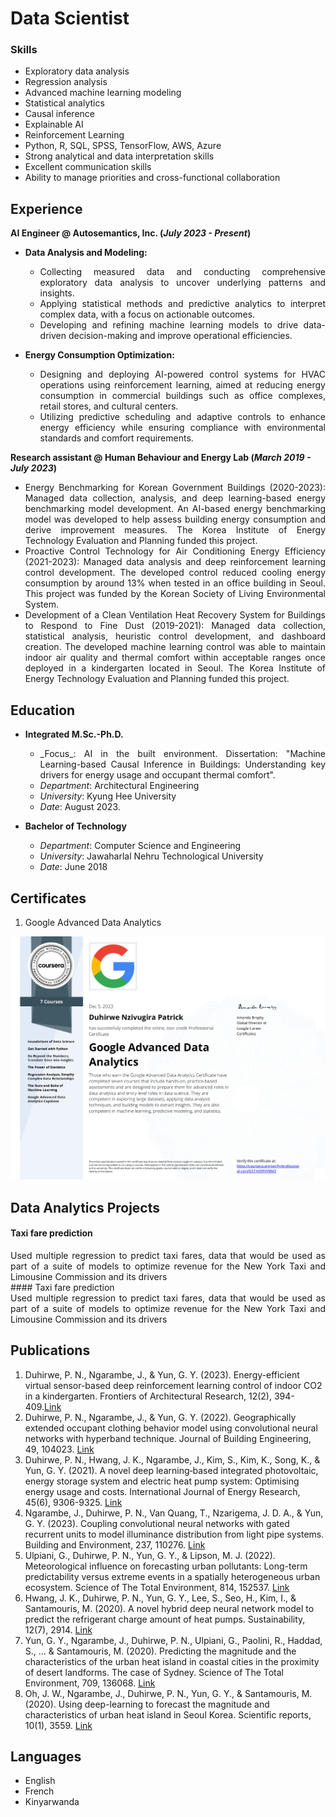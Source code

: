 # Data Scientist

### Skills
- Exploratory data analysis
- Regression analysis
- Advanced machine learning modeling
- Statistical analytics
- Causal inference
- Explainable AI
- Reinforcement Learning
- Python, R, SQL, SPSS, TensorFlow, AWS, Azure
- Strong analytical and data interpretation skills
- Excellent communication skills
- Ability to manage priorities and cross-functional collaboration


## Experience
**AI Engineer @ Autosemantics, Inc. (_July 2023 - Present_)**
- **Data Analysis and Modeling:**
    - <div align="justify">Collecting measured data and conducting comprehensive exploratory data analysis to uncover underlying patterns and insights.</div>
    - <div align="justify">Applying statistical methods and predictive analytics to interpret complex data, with a focus on actionable outcomes.</div>
    - <div align="justify">Developing and refining machine learning models to drive data-driven decision-making and improve operational efficiencies.</div>

- **Energy Consumption Optimization:**
    - <div align="justify">Designing and deploying AI-powered control systems for HVAC operations using reinforcement learning, aimed at reducing energy consumption in commercial buildings such as office complexes, retail stores, and cultural centers.</div>
    - <div align="justify">Utilizing predictive scheduling and adaptive controls to enhance energy efficiency while ensuring compliance with environmental standards and comfort requirements.</div>



**Research assistant @ Human Behaviour and Energy Lab (_March 2019 - July 2023_)**
- <div align="justify">Energy Benchmarking for Korean Government Buildings (2020-2023): Managed data collection, analysis, and deep learning-based energy benchmarking model development. An AI-based energy benchmarking model was developed to help assess building energy consumption and derive improvement measures. The Korea Institute of Energy Technology Evaluation and Planning funded this project. </div>
- <div align="justify">Proactive Control Technology for Air Conditioning Energy Efficiency (2021-2023): Managed data analysis and deep reinforcement learning control development. The developed control reduced cooling energy consumption by around 13% when tested in an office building in Seoul. This project was funded by the Korean Society of Living Environmental System. </div>
- <div align="justify">Development of a Clean Ventilation Heat Recovery System for Buildings to Respond to Fine Dust (2019-2021): Managed data collection, statistical analysis, heuristic control development, and dashboard creation. The developed machine learning control was able to maintain indoor air quality and thermal comfort within acceptable ranges once deployed in a kindergarten located in Seoul. The Korea Institute of Energy Technology Evaluation and Planning funded this project.</div>

  

## Education
- **Integrated M.Sc.-Ph.D.**
    - <div align="justify">_Focus_: AI in the built environment. Dissertation: "Machine Learning-based Causal Inference in Buildings: Understanding key drivers for energy usage and occupant thermal comfort".</div>
    - _Department_: Architectural Engineering
    - _University_: Kyung Hee University
    - _Date_: August 2023.
  
- **Bachelor of Technology**
    - _Department_: Computer Science and Engineering
    - _University_: Jawaharlal Nehru Technological University
    - _Date_: June 2018

## Certificates
1. Google Advanced Data Analytics
   
![Certificate](/assets/img/google_certificate.png)

## Data Analytics Projects

#### Taxi fare prediction
<div align="justify">Used multiple regression to predict taxi fares, data that would be used as part of a suite of models to optimize revenue for the New York Taxi and Limousine Commission and its drivers</div>
#### Taxi fare prediction
<div align="justify">Used multiple regression to predict taxi fares, data that would be used as part of a suite of models to optimize revenue for the New York Taxi and Limousine Commission and its drivers</div>




## Publications
1. Duhirwe, P. N., Ngarambe, J., & Yun, G. Y. (2023). Energy-efficient virtual sensor-based deep reinforcement learning control of indoor CO2 in a kindergarten. Frontiers of Architectural Research, 12(2), 394-409.[Link](https://doi.org/10.1016/j.foar.2022.10.003)
2. Duhirwe, P. N., Ngarambe, J., & Yun, G. Y. (2022). Geographically extended occupant clothing behavior model using convolutional neural networks with hyperband technique. Journal of Building Engineering, 49, 104023. [Link](https://doi.org/10.1016/j.jobe.2022.104023)
3. Duhirwe, P. N., Hwang, J. K., Ngarambe, J., Kim, S., Kim, K., Song, K., & Yun, G. Y. (2021). A novel deep learning‐based integrated photovoltaic, energy storage system and electric heat pump system: Optimising energy usage and costs. International Journal of Energy Research, 45(6), 9306-9325. [Link](https://doi.org/10.1016/j.buildenv.2023.110276)
4. Ngarambe, J., Duhirwe, P. N., Van Quang, T., Nzarigema, J. D. A., & Yun, G. Y. (2023). Coupling convolutional neural networks with gated recurrent units to model illuminance distribution from light pipe systems. Building and Environment, 237, 110276. [Link](https://doi.org/10.1016/j.buildenv.2023.110276)
5. Ulpiani, G., Duhirwe, P. N., Yun, G. Y., & Lipson, M. J. (2022). Meteorological influence on forecasting urban pollutants: Long-term predictability versus extreme events in a spatially heterogeneous urban ecosystem. Science of The Total Environment, 814, 152537. [Link](https://doi.org/10.1016/j.scitotenv.2021.152537)
6. Hwang, J. K., Duhirwe, P. N., Yun, G. Y., Lee, S., Seo, H., Kim, I., & Santamouris, M. (2020). A novel hybrid deep neural network model to predict the refrigerant charge amount of heat pumps. Sustainability, 12(7), 2914. [Link](https://doi.org/10.3390/su12072914)
7. Yun, G. Y., Ngarambe, J., Duhirwe, P. N., Ulpiani, G., Paolini, R., Haddad, S., ... & Santamouris, M. (2020). Predicting the magnitude and the characteristics of the urban heat island in coastal cities in the proximity of desert landforms. The case of Sydney. Science of The Total Environment, 709, 136068. [Link](https://doi.org/10.1016/j.scitotenv.2019.136068)
8. Oh, J. W., Ngarambe, J., Duhirwe, P. N., Yun, G. Y., & Santamouris, M. (2020). Using deep-learning to forecast the magnitude and characteristics of urban heat island in Seoul Korea. Scientific reports, 10(1), 3559. [Link](https://doi.org/10.1038/s41598-020-60632-z)

## Languages
- English
- French
- Kinyarwanda
